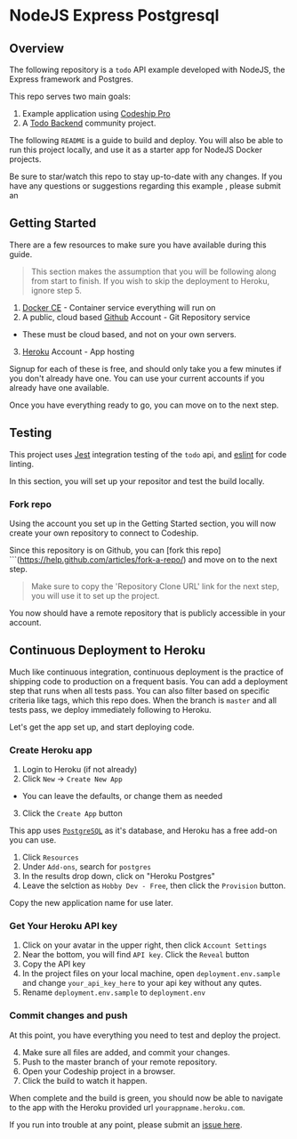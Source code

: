 # NodeJS Express Postgresql



## Overview
The following repository is a `todo` API example developed with NodeJS, the Express framework and Postgres.

This repo serves two main goals:

1. Example application using [Codeship Pro]()
2. A [Todo Backend](http://todobackend.com/) community project.  

The following `README` is a guide to build and deploy. You will also be able to run this project locally, and use it as a starter app for NodeJS Docker projects.

Be sure to star/watch this repo to stay up-to-date with any changes. If you have any questions or suggestions regarding this example , please submit an

## Getting Started

There are a few resources to make sure you have available during this guide.

> This section makes the assumption that you will be following along from start to finish. If you wish to skip the deployment to Heroku, ignore step 5.

1. [Docker CE](https://store.docker.com/search?type=edition&offering=community) - Container service everything will run on
2. A public, cloud based [Github](https://github.com/join) Account - Git Repository service
  + These must be cloud based, and not on your own servers.

3. [Heroku](https://signup.heroku.com/) Account - App hosting

Signup for each of these is free, and should only take you a few minutes if you don't already have one.  You can use your current accounts if you already have one available.

Once you have everything ready to go, you can move on to the next step.

## Testing

This project uses [Jest]() integration testing of the `todo` api, and [eslint]() for code linting.  

In this section, you will set up your repositor and test the build locally.

### Fork repo
Using the account you set up in the Getting Started section, you will now create your own repository to connect to Codeship.

Since this repository is on Github, you can [fork this repo] ```(https://help.github.com/articles/fork-a-repo/) and move on to the next step.


> Make sure to copy the 'Repository Clone URL' link for the next step, you will use it to set up the project.

You now should have a remote repository that is publicly accessible in your account.


## Continuous Deployment to Heroku

Much like continuous integration, continuous deployment is the practice of shipping code to production on a frequent basis. You can add a deployment step that runs when all tests pass. You can also filter based on specific criteria like tags, which this repo does. When the branch is `master` and all tests pass, we deploy immediately following to Heroku.

Let's get the app set up, and start deploying code.

### Create Heroku app
1. Login to Heroku (if not already)
2. Click `New` -> `Create New App`
  + You can leave the defaults, or change them as needed
3. Click the `Create App` button

This app uses [`PostgreSQL`](https://www.postgresql.org/) as it's database, and Heroku has a free add-on you can use.

1. Click `Resources`
2. Under `Add-ons`, search for `postgres`
3. In the results drop down, click on  "Heroku Postgres"
4. Leave the selction as `Hobby Dev - Free`, then click the `Provision` button.

Copy the new application name for use later.

### Get Your Heroku API key
1. Click on your avatar in the upper right, then click `Account Settings`
2. Near the bottom, you will find `API key`. Click the `Reveal` button
3. Copy the API key
4. In the project files on your local machine, open `deployment.env.sample` and change `your_api_key_here` to your api key without any qutes.
13. Rename `deployment.env.sample` to `deployment.env`


### Commit changes and push

At this point, you have everything you need to test and deploy the project.

4. Make sure all files are added, and commit your changes.
3. Push to the master branch of your remote repository.
4. Open your Codeship project in a browser.
5. Click the build to watch it happen.

When complete and the build is green, you should now be able to navigate to the app with the Heroku provided url `yourappname.heroku.com`.

If you run into trouble at any point, please submit an [issue here](https://github.com/codeship-library/nodejs-express-todoapp/issues/new).

